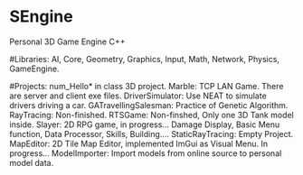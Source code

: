 # SEngine
Personal 3D Game Engine
C++

#Libraries:
AI, Core, Geometry, Graphics, Input, Math, Network, Physics, GameEngine.

#Projects:
num_Hello* in class 3D project.
Marble: TCP LAN Game. There are server and client exe files.
DriverSimulator: Use NEAT to simulate drivers driving a car.
GATravellingSalesman: Practice of Genetic Algorithm.
RayTracing: Non-finished.
RTSGame: Non-finshed, Only one 3D Tank model inside.
Slayer: 2D RPG game, in progress...
  Damage Display, Basic Menu function, Data Processor, Skills, Building....
StaticRayTracing: Empty Project.
MapEditor: 2D Tile Map Editor, implemented ImGui as Visual Menu. In progress...
ModelImporter: Import models from online source to personal model data.
